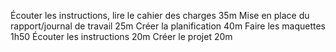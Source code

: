 Écouter les instructions, lire le cahier des charges 35m
Mise en place du rapport/journal de travail 25m
Créer la planification 40m
Faire les maquettes 1h50
Écouter les instructions 20m
Créer le projet 20m